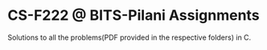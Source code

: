# CS-F222 @ BITS-Pilani Assignments

Solutions to all the problems(PDF provided in the respective folders) in C.